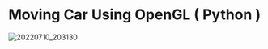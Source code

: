 # Moving Car Using OpenGL ( Python )

![20220710_203130](https://user-images.githubusercontent.com/48739505/178157573-ece31fd6-fd6c-4eae-b598-17445c7ad668.gif)
